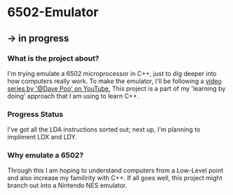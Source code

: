 # 6502-Emulator
## -> in progress

### What is the project about?
I'm trying emulate a 6502 microprocessor in C++, just to dig deeper into how computers really work. To make the emulator, I'll be following a [video series by '@Dave Poo' on YouTube.](https://www.youtube.com/playlist?list=PLLwK93hM93Z13TRzPx9JqTIn33feefl37) This project is a part of my 'learning by doing' approach that I am using to learn C++.

### Progress Status
I've got all the LDA instructions sorted out; next up, I'm planning to impliment LDX and LDY.

### Why emulate a 6502?
Through this I am hoping to understand computers from a Low-Level point and also increase my familirity with C++. If all goes well, this project might branch out into a Nintendo NES emulator.
